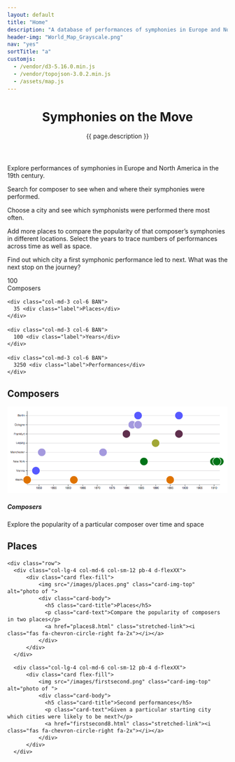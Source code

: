```yaml
---
layout: default
title: "Home"
description: "A database of performances of symphonies in Europe and North America during the 19th century (1813-1914)"
header-img: "World_Map_Grayscale.png"
nav: "yes"
sortTitle: "a"
customjs:
  - /vendor/d3-5.16.0.min.js
  - /vendor/topojson-3.0.2.min.js
  - /assets/map.js
---
```


<!-- Page Header -->
<header class="intro-header home" style="background-image: url('{{ site.baseurl }}/images/{% if page.header-img %}{{ page.header-img }}{% else %}{{ site.header-img }}{% endif %}')">
    <div class="container">
        <div class="row">
            <!-- <div class="col-lg-8 col-lg-offset-2 col-md-10 col-md-offset-1"> -->
            <div class="col-md-12">
                <div class="site-heading">
                    <h1>Symphonies on the Move</h1>
                    <span class="subheading">{{ page.description }}</span>
                </div>
            </div>
        </div>
    </div>
</header>

<!-- Main -->
<div class="container page">

  <!-- Intro -->
  <div class="row">
    <div class="col-md-6">
      <p>Explore performances of symphonies in Europe and North America in the 19th century.</p>
      <p>Search for composer to see when and where their symphonies were performed.</p>
      <p>Choose a city and see which symphonists were performed there most often.</p>
    </div>
    <div class="col-md-6">
      <p>Add more places to compare the popularity of that composer’s symphonies in different locations. Select the years to trace numbers of performances across time as well as space.</p>
      <p>Find out which city a first symphonic performance led to next. What was the next stop on the journey?</p>
    </div>
  </div>

  <div class="row paddedRow">
    <div class="col-md-3 col-6 BAN">
      100 <div class="label">Composers</div>
    </div>

    <div class="col-md-3 col-6 BAN">
      35 <div class="label">Places</div>
    </div>

    <div class="col-md-3 col-6 BAN">
      100 <div class="label">Years</div>
    </div>

    <div class="col-md-3 col-6 BAN">
      3250 <div class="label">Performances</div>
    </div>
  </div>



  <!-- Actions -->
  <div class="row paddedRow">
    <div class="col">
      <h2>Composers</h2>
    </div>
  </div>

  <div class="row">
    <div class="col-lg-4 col-md-6 col-sm-12 pb-4 d-flexXX">
        <div class="card flex-fill">
            <img src="/images/composers.png" class="card-img-top" alt="photo of ">
            <div class="card-body">
              <h5 class="card-title">Composers</h5>
              <p class="card-text">Explore the popularity of a particular composer over time
              and space</p>
              <a href="/composers8.html" class="stretched-link"><i class="fas fa-chevron-circle-right fa-2x"></i></a>
            </div>
        </div>
    </div>
  </div><!-- end composers row-->

  <div class="row">
    <div class="col">
      <h2>Places</h2>
      </div>
    </div>

    <div class="row">
      <div class="col-lg-4 col-md-6 col-sm-12 pb-4 d-flexXX">
          <div class="card flex-fill">
              <img src="/images/places.png" class="card-img-top" alt="photo of ">
              <div class="card-body">
                <h5 class="card-title">Places</h5>
                <p class="card-text">Compare the popularity of composers in two places</p>
                <a href="places8.html" class="stretched-link"><i class="fas fa-chevron-circle-right fa-2x"></i></a>
              </div>
          </div>
      </div>

<!--
      <div class="col-lg-4 col-md-6 col-sm-12 pb-4 d-flexXX">
          <div class="card flex-fill">
              <img src="/images/journeys.png" class="card-img-top" alt="photo of ">
              <div class="card-body">
                <h5 class="card-title">Journeys</h5>
                <p class="card-text">Discover where a composer was first performed and where this led to</p>
                <a href="first2London.html" class="stretched-link"><i class="fas fa-chevron-circle-right fa-2x"></i></a>
              </div>
          </div>
      </div>
-->
      <div class="col-lg-4 col-md-6 col-sm-12 pb-4 d-flexXX">
          <div class="card flex-fill">
              <img src="/images/firstsecond.png" class="card-img-top" alt="photo of ">
              <div class="card-body">
                <h5 class="card-title">Second performances</h5>
                <p class="card-text">Given a particular starting city which cities were likely to be next?</p>
                <a href="firstsecond8.html" class="stretched-link"><i class="fas fa-chevron-circle-right fa-2x"></i></a>
              </div>
          </div>
      </div>     

  </div> <!-- end places row -->



  <!-- Foot -->
  <div class="row">
    <div class="col">
      <div id="citiesMap"></div>
    </div>
  </div>

</div>
